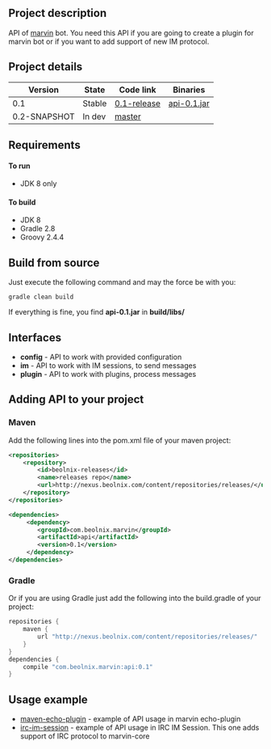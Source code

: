 ## Project description
API of [marvin](https://github.com/beolnix/marvin) bot. 
You need this API if you are going to create a plugin for marvin bot or if you want to add support of new IM protocol.

## Project details
| Version | State | Code link | Binaries
| --- | --- | --- | --- |
| 0.1 | Stable | [0.1-release](https://github.com/beolnix/marvin-api/releases/tag/0.1-release) | [api-0.1.jar](http://nexus.beolnix.com/service/local/repositories/releases/content/com/beolnix/marvin/api/0.1/api-0.1.jar) |
| 0.2-SNAPSHOT | In dev | [master](https://github.com/beolnix/marvin-api/) | |

## Requirements
#### To run
* JDK 8 only

#### To build
* JDK 8
* Gradle 2.8
* Groovy 2.4.4

## Build from source
Just execute the following command and may the force be with you:
```
gradle clean build
```

If everything is fine, you find **api-0.1.jar** in **build/libs/** 

## Interfaces
* **config** - API to work with provided configuration
* **im** - API to work with IM sessions, to send messages
* **plugin** - API to work with plugins, process messages

## Adding API to your project

### Maven
Add the following lines into the pom.xml file of your maven project:
```xml
<repositories>
    <repository>
        <id>beolnix-releases</id>
        <name>releases repo</name>
        <url>http://nexus.beolnix.com/content/repositories/releases/</url>
    </repository>
</repositories>

<dependencies>
     <dependency>
        <groupId>com.beolnix.marvin</groupId>
        <artifactId>api</artifactId>
        <version>0.1</version>
     </dependency>
</dependencies>
```

### Gradle
Or if you are using Gradle just add the following into the build.gradle of your project:
```groovy
repositories {
    maven {
        url "http://nexus.beolnix.com/content/repositories/releases/"
    }
}
dependencies {
    compile "com.beolnix.marvin:api:0.1"
}
```

## Usage example
* [maven-echo-plugin](https://github.com/beolnix/marvin-echo-plugin) - example of API usage in marvin echo-plugin
* [irc-im-session](https://github.com/beolnix/marvin/tree/master/im-sessions/marvin-irc-im-session) - example of API usage in IRC IM Session. This one adds support of IRC protocol to marvin-core
